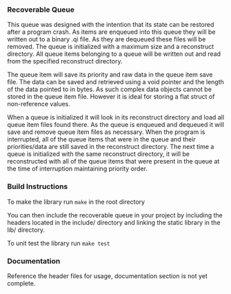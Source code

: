 ### Recoverable Queue ###

This queue was designed with the intention that its state can be restored after a program crash. As items are enqueued into this queue they will be written out to a binary .qi file. As they are dequeued these files will be removed. The queue is initialized with a maximum size and a reconstruct directory. All queue items belonging to a queue will be written out and read from the specified reconstruct directory. 

The queue item will save its priority and raw data in the queue item save file. The data can be saved and retrieved using a void pointer and the length of the data pointed to in bytes. As such complex data objects cannot be stored in the queue item file. However it is ideal for storing a flat struct of non-reference values.

When a queue is initialized it will look in its reconstruct directory and load all queue item files found there. As the queue is enqueued and dequeued it will save and remove queue item files as necessary. When the program is interrupted, all of the queue items that were in the queue and their priorities/data are still saved in the reconstruct directory. The next time a queue is initialized with the same reconstruct directory, it will be reconstructed with all of the queue items that were present in the queue at the time of interruption maintaining priority order.

### Build Instructions ###

To make the library run `make` in the root directory

You can then include the recoverable queue in your project by including the headers located in the include/ directory and linking the static library in the lib/ directory.

To unit test the library run `make test`

### Documentation ###

Reference the header files for usage, documentation section is not yet complete.